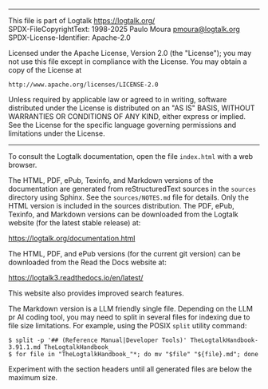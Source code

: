 ________________________________________________________________________

This file is part of Logtalk <https://logtalk.org/>  
SPDX-FileCopyrightText: 1998-2025 Paulo Moura <pmoura@logtalk.org>  
SPDX-License-Identifier: Apache-2.0

Licensed under the Apache License, Version 2.0 (the "License");
you may not use this file except in compliance with the License.
You may obtain a copy of the License at

    http://www.apache.org/licenses/LICENSE-2.0

Unless required by applicable law or agreed to in writing, software
distributed under the License is distributed on an "AS IS" BASIS,
WITHOUT WARRANTIES OR CONDITIONS OF ANY KIND, either express or implied.
See the License for the specific language governing permissions and
limitations under the License.
________________________________________________________________________


To consult the Logtalk documentation, open the file `index.html` with a
web browser.

The HTML, PDF, ePub, Texinfo, and Markdown versions of the documentation
are generated from reStructuredText sources in the `sources` directory
using Sphinx. See the `sources/NOTES.md` file for details. Only the HTML
version is included in the sources distribution. The PDF, ePub, Texinfo,
and Markdown versions can be downloaded from the Logtalk website (for the
latest stable release) at:

https://logtalk.org/documentation.html

The HTML, PDF, and ePub versions (for the current git version) can be
downloaded from the Read the Docs website at:

https://logtalk3.readthedocs.io/en/latest/

This website also provides improved search features.

The Markdown version is a LLM friendly single file. Depending on the LLM
pr AI coding tool, you may need to split in several files for indexing due
to file size limitations. For example, using the POSIX `split` utility
command:

	$ split -p '## (Reference Manual|Developer Tools)' TheLogtalkHandbook-3.91.1.md TheLogtalkHandbook_
	$ for file in "TheLogtalkHandbook_"*; do mv "$file" "${file}.md"; done

Experiment with the section headers until all generated files are below
the maximum size.
